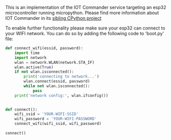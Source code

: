 This is an implementation of the IOT Commander service targeting an esp32 microcontroller running micropython. Please find more information about IOT Commander in its [sibling CPython project](https://github.com/klitos-giannak/IOTCommander-server-python)


To enable further functionality please make sure your esp32 can connect to your WIFI network.
You can do so by adding the following code to 'boot.py' file:

```python
def connect_wifi(essid, password):
    import time
    import network
    wlan = network.WLAN(network.STA_IF)
    wlan.active(True)
    if not wlan.isconnected():
        print('connecting to network...')
        wlan.connect(essid, password)
        while not wlan.isconnected():
            pass
    print('network config:', wlan.ifconfig())

    
def connect():
    wifi_ssid = 'YOUR-WIFI-SSID'
    wifi_password = 'YOUR-WIFI-PASSWORD'
    connect_wifi(wifi_ssid, wifi_password)
    
connect()
```
